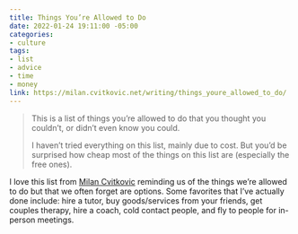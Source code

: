 ```yaml
---
title: Things You’re Allowed to Do
date: 2022-01-24 19:11:00 -05:00
categories:
- culture
tags:
- list
- advice
- time
- money
link: https://milan.cvitkovic.net/writing/things_youre_allowed_to_do/
---
```


> This is a list of things you’re allowed to do that you thought you couldn’t, or didn’t even know you could.
>
> I haven’t tried everything on this list, mainly due to cost. But you’d be surprised how cheap most of the things on this list are (especially the free ones).

I love this list from [Milan Cvitkovic](https://twitter.com/MWCvitkovic) reminding us of the things we’re allowed to do but that we often forget are options. Some favorites that I’ve actually done include: hire a tutor, buy goods/services from your friends, get couples therapy, hire a coach, cold contact people, and fly to people for in-person meetings.